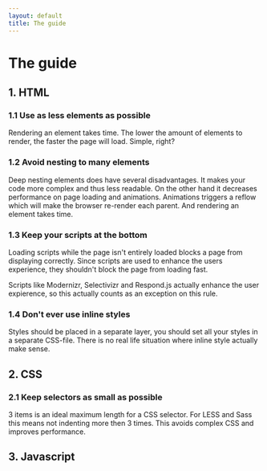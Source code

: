 ```yaml
---
layout: default
title: The guide
---
```


# The guide
## 1. HTML
### 1.1 Use as less elements as possible
Rendering an element takes time. The lower the amount of elements to render, the faster the page will load. Simple, right?

### 1.2 Avoid nesting to many elements
Deep nesting elements does have several disadvantages. It makes your code more complex and thus less readable. On the other hand it decreases performance on page loading and animations. Animations triggers a reflow which will make the browser re-render each parent. And rendering an element takes time.

### 1.3 Keep your scripts at the bottom
Loading scripts while the page isn't entirely loaded blocks a page from displaying correctly. Since scripts are used to enhance the users experience, they shouldn't block the page from loading fast.

Scripts like Modernizr, Selectivizr and Respond.js actually enhance the user expierence, so this actually counts as an exception on this rule.

### 1.4 Don't ever use inline styles
Styles should be placed in a separate layer, you should set all your styles in a separate CSS-file. There is no real life situation where inline style actually make sense.

## 2. CSS
### 2.1 Keep selectors as small as possible
3 items is an ideal maximum length for a CSS selector. For LESS and Sass this means not indenting more then 3 times. This avoids complex CSS and improves performance.

## 3. Javascript